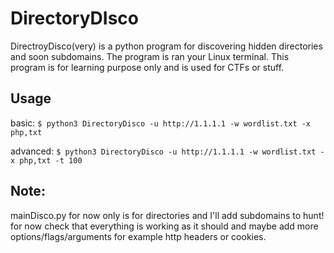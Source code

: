 # DirectoryDIsco
DirectroyDisco(very) is a python program for discovering hidden directories and soon subdomains. The program is ran your Linux terminal. This program is for learning purpose only and is used for CTFs or stuff.


## Usage
basic:
`$ python3 DirectoryDisco -u http://1.1.1.1 -w wordlist.txt -x php,txt`

advanced:
`$ python3 DirectoryDisco -u http://1.1.1.1 -w wordlist.txt -x php,txt -t 100` 

## Note:
mainDisco.py for now only is for directories and I'll add subdomains to hunt! for now check that everything is working as it should and maybe add more options/flags/arguments for example http headers or cookies. 
